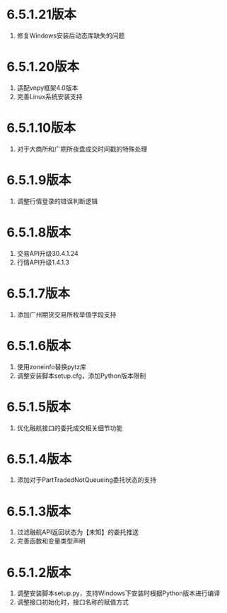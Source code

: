 # 6.5.1.21版本

1. 修复Windows安装后动态库缺失的问题

# 6.5.1.20版本

1. 适配vnpy框架4.0版本
2. 完善Linux系统安装支持

# 6.5.1.10版本

1. 对于大商所和广期所夜盘成交时间戳的特殊处理

# 6.5.1.9版本

1. 调整行情登录的错误判断逻辑

# 6.5.1.8版本

1. 交易API升级30.4.1.24
2. 行情API升级1.4.1.3

# 6.5.1.7版本

1. 添加广州期货交易所枚举值字段支持

# 6.5.1.6版本

1. 使用zoneinfo替换pytz库
2. 调整安装脚本setup.cfg，添加Python版本限制

# 6.5.1.5版本

1. 优化融航接口的委托成交相关细节功能

# 6.5.1.4版本

1. 添加对于PartTradedNotQueueing委托状态的支持

# 6.5.1.3版本

1. 过滤融航API返回状态为【未知】的委托推送
2. 完善函数和变量类型声明

# 6.5.1.2版本

1. 调整安装脚本setup.py，支持Windows下安装时根据Python版本进行编译
2. 调整接口初始化时，接口名称的赋值方式
